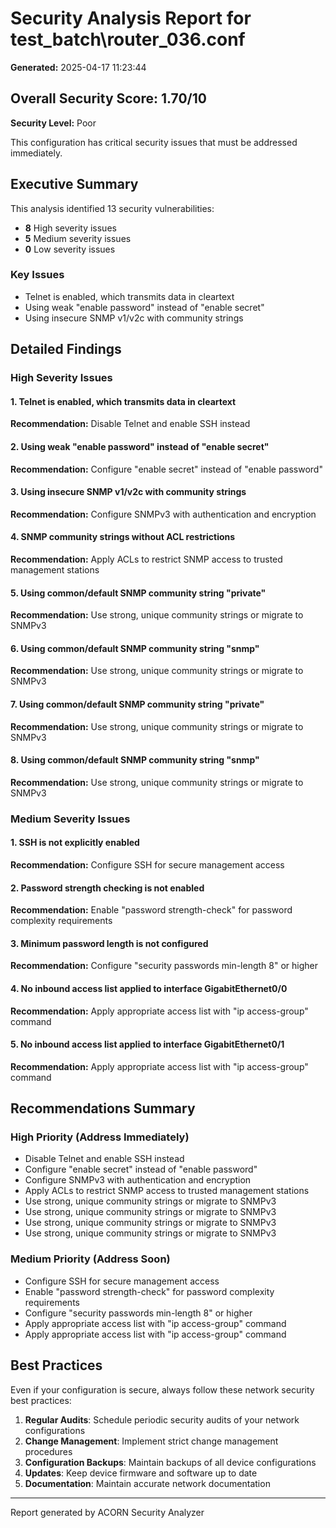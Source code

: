 # Security Analysis Report for test_batch\router_036.conf

**Generated:** 2025-04-17 11:23:44

## Overall Security Score: 1.70/10

**Security Level:** Poor

This configuration has critical security issues that must be addressed immediately.

## Executive Summary

This analysis identified 13 security vulnerabilities:
- **8** High severity issues
- **5** Medium severity issues
- **0** Low severity issues

### Key Issues

- Telnet is enabled, which transmits data in cleartext
- Using weak "enable password" instead of "enable secret"
- Using insecure SNMP v1/v2c with community strings

## Detailed Findings

### High Severity Issues

#### 1. Telnet is enabled, which transmits data in cleartext

**Recommendation:** Disable Telnet and enable SSH instead

#### 2. Using weak "enable password" instead of "enable secret"

**Recommendation:** Configure "enable secret" instead of "enable password"

#### 3. Using insecure SNMP v1/v2c with community strings

**Recommendation:** Configure SNMPv3 with authentication and encryption

#### 4. SNMP community strings without ACL restrictions

**Recommendation:** Apply ACLs to restrict SNMP access to trusted management stations

#### 5. Using common/default SNMP community string "private"

**Recommendation:** Use strong, unique community strings or migrate to SNMPv3

#### 6. Using common/default SNMP community string "snmp"

**Recommendation:** Use strong, unique community strings or migrate to SNMPv3

#### 7. Using common/default SNMP community string "private"

**Recommendation:** Use strong, unique community strings or migrate to SNMPv3

#### 8. Using common/default SNMP community string "snmp"

**Recommendation:** Use strong, unique community strings or migrate to SNMPv3

### Medium Severity Issues

#### 1. SSH is not explicitly enabled

**Recommendation:** Configure SSH for secure management access

#### 2. Password strength checking is not enabled

**Recommendation:** Enable "password strength-check" for password complexity requirements

#### 3. Minimum password length is not configured

**Recommendation:** Configure "security passwords min-length 8" or higher

#### 4. No inbound access list applied to interface GigabitEthernet0/0

**Recommendation:** Apply appropriate access list with "ip access-group" command

#### 5. No inbound access list applied to interface GigabitEthernet0/1

**Recommendation:** Apply appropriate access list with "ip access-group" command

## Recommendations Summary

### High Priority (Address Immediately)

- Disable Telnet and enable SSH instead
- Configure "enable secret" instead of "enable password"
- Configure SNMPv3 with authentication and encryption
- Apply ACLs to restrict SNMP access to trusted management stations
- Use strong, unique community strings or migrate to SNMPv3
- Use strong, unique community strings or migrate to SNMPv3
- Use strong, unique community strings or migrate to SNMPv3
- Use strong, unique community strings or migrate to SNMPv3

### Medium Priority (Address Soon)

- Configure SSH for secure management access
- Enable "password strength-check" for password complexity requirements
- Configure "security passwords min-length 8" or higher
- Apply appropriate access list with "ip access-group" command
- Apply appropriate access list with "ip access-group" command

## Best Practices

Even if your configuration is secure, always follow these network security best practices:

1. **Regular Audits**: Schedule periodic security audits of your network configurations
2. **Change Management**: Implement strict change management procedures
3. **Configuration Backups**: Maintain backups of all device configurations
4. **Updates**: Keep device firmware and software up to date
5. **Documentation**: Maintain accurate network documentation

---
Report generated by ACORN Security Analyzer
